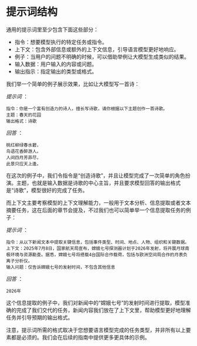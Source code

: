 # 提示词结构

通用的提示词里至少包含下面这些部分：

- 指令：想要模型执行的特定任务或指令。
- 上下文：包含外部信息或额外的上下文信息，引导语言模型更好地响应。
- 例子：当用户的问题不明确的时候，可以借助举例让大模型生成类似的结果。
- 输入数据：用户输入的内容或问题。
- 输出指示：指定输出的类型或格式。

我们举一个简单的例子展示效果，比如让大模型写一首诗：

*提示词* ：

```Plain
指令：你是一个富有创造力的诗人，擅长写诗歌，请你根据以下主题创作一首诗歌。
主题：春天的花园
输出格式：诗歌
```

*回答* ：

```Plain
桃红柳绿春水碧，
鸟语花香醉游人。
人间四月芳菲尽，
此景只应天上逢。
```

在这次的例子中，我们令指令是“创造诗歌”，并且让模型完成了一次简单的角色扮演。主题，也就是输入数据是诗歌的中心主旨，并且要求模型回答的输出格式是“诗歌”，模型很好的完成了任务。

而上下文主要考察模型的上下文理解能力，一般用于文本分析、信息提取或者文本摘要任务，这在后面的章节会提及，不过我们也可以简单举一个信息提取任务的例子：

*提示词* ：

```Plain
指令：从以下新闻文本中提取关键信息，包括事件类型、时间、地点、人物、组织和关键数据。
上下文：2025年7月8日，国家航天局宣布，嫦娥七号探测器计划于2026年发射，将开展月球南极环境与资源勘查。据悉，嫦娥七号将搭载4台国际合作载荷，包括与欧洲空间局合作的月表负离子分析仪。
输入问题：仅告诉嫦娥七号的发射时间，不包含其他信息
```

*回答* ：

```Plain
2026年
```

这个信息提取的例子中，我们对新闻中的“嫦娥七号”的发射时间进行提取，模型准确的完成了我们交代的任务，新闻内容我们放在了上下文里，帮助模型更好地理解任务并引导预期的输出格式。

注意，提示词所需的格式取决于您想要语言模型完成的任务类型，并非所有以上要素都是必须的。我们会在后续的指南中提供更多更具体的示例。